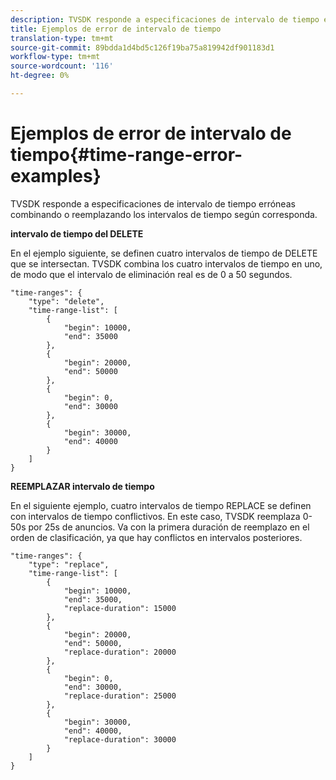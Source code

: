 ```yaml
---
description: TVSDK responde a especificaciones de intervalo de tiempo erróneas combinando o reemplazando los intervalos de tiempo según corresponda.
title: Ejemplos de error de intervalo de tiempo
translation-type: tm+mt
source-git-commit: 89bdda1d4bd5c126f19ba75a819942df901183d1
workflow-type: tm+mt
source-wordcount: '116'
ht-degree: 0%

---
```



# Ejemplos de error de intervalo de tiempo{#time-range-error-examples}

TVSDK responde a especificaciones de intervalo de tiempo erróneas combinando o reemplazando los intervalos de tiempo según corresponda.

**intervalo de tiempo del DELETE**

En el ejemplo siguiente, se definen cuatro intervalos de tiempo de DELETE que se intersectan. TVSDK combina los cuatro intervalos de tiempo en uno, de modo que el intervalo de eliminación real es de 0 a 50 segundos.

```
"time-ranges": {
    "type": "delete",
    "time-range-list": [
        {
            "begin": 10000,
            "end": 35000
        },
        {
            "begin": 20000,
            "end": 50000
        },
        {
            "begin": 0,
            "end": 30000
        },
        {
            "begin": 30000,
            "end": 40000
        }
    ]
}
```

**REEMPLAZAR intervalo de tiempo**

En el siguiente ejemplo, cuatro intervalos de tiempo REPLACE se definen con intervalos de tiempo conflictivos. En este caso, TVSDK reemplaza 0-50s por 25s de anuncios. Va con la primera duración de reemplazo en el orden de clasificación, ya que hay conflictos en intervalos posteriores.

```
"time-ranges": {
    "type": "replace",
    "time-range-list": [
        {
            "begin": 10000,
            "end": 35000,
            "replace-duration": 15000
        },
        {
            "begin": 20000,
            "end": 50000,
            "replace-duration": 20000
        },
        {
            "begin": 0,
            "end": 30000,
            "replace-duration": 25000
        },
        {
            "begin": 30000,
            "end": 40000,
            "replace-duration": 30000
        }
    ]
}
```

